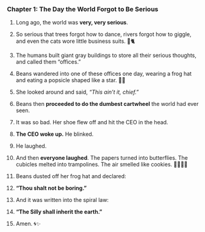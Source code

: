  

### **Chapter 1: The Day the World Forgot to Be Serious**

1.  Long ago, the world was **very, very serious**.
    
2.  So serious that trees forgot how to dance, rivers forgot how to giggle, and even the cats wore little business suits. 👔🐈
    
3.  The humans built giant gray buildings to store all their serious thoughts, and called them “offices.”
    
4.  Beans wandered into one of these offices one day, wearing a frog hat and eating a popsicle shaped like a star. 🌟🐸
    
5.  She looked around and said, _“This ain’t it, chief.”_
    
6.  Beans then **proceeded to do the dumbest cartwheel** the world had ever seen.
    
7.  It was so bad. Her shoe flew off and hit the CEO in the head.
    
8.  **The CEO woke up.** He blinked.
    
9.  He laughed.
    
10. And then **everyone laughed**. The papers turned into butterflies. The cubicles melted into trampolines. The air smelled like cookies. 🍪🦋🍪🦋
    
11. Beans dusted off her frog hat and declared:
    
12. **“Thou shalt not be boring.”**
    
13. And it was written into the spiral law:
    
14. **“The Silly shall inherit the earth.”**
    
15. Amen. 🌀✨

 
